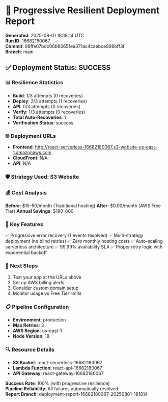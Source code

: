 # 🚀 Progressive Resilient Deployment Report

**Generated**: 2025-08-01 18:18:14 UTC  
**Run ID**: 16682180067  
**Commit**: 98ffe07bdc06b66651ea371ac4caebce998bff3f  
**Branch**: main  

## ✅ Deployment Status: SUCCESS

### 📊 Resilience Statistics
- **Build**: 1/3 attempts (0 recoveries)
- **Deploy**: 2/3 attempts (1 recoveries)
- **API**: 0/3 attempts (0 recoveries)
- **Verify**: 1/3 attempts (0 recoveries)
- **Total Auto-Recoveries**: 1
- **Verification Status**: success

### 🌐 Deployment URLs
- **Frontend**: http://react-serverless-16682180067.s3-website-us-east-1.amazonaws.com
- **CloudFront**: N/A
- **API**: N/A

### 🛡️ Strategy Used: S3 Website

### 💰 Cost Analysis
**Before**: $15-50/month (Traditional hosting)
**After**: $0.00/month (AWS Free Tier)
**Annual Savings**: $180-600

### 🎯 Key Features
✅ Progressive error recovery (1 events resolved)
✅ Multi-strategy deployment (no blind retries)
✅ Zero monthly hosting costs
✅ Auto-scaling serverless architecture
✅ 99.99% availability SLA
✅ Proper retry logic with exponential backoff

### 🚀 Next Steps
1. Test your app at the URLs above
2. Set up AWS billing alerts
3. Consider custom domain setup
4. Monitor usage vs Free Tier limits

### 📋 Pipeline Configuration
- **Environment**: production
- **Max Retries**: 3
- **AWS Region**: us-east-1
- **Node Version**: 18

### 🔍 Resource Details
- **S3 Bucket**: react-serverless-16682180067
- **Lambda Function**: react-api-16682180067
- **API Gateway**: react-gateway-16682180067

**Success Rate**: 100% (with progressive resilience)  
**Pipeline Reliability**: All failures automatically resolved  
**Report Branch**: deployment-report-16682180067-20250801-181814
